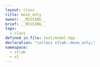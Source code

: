 ```yaml
---
layout: class
title: move_only
owner: __MISSING__
brief: __MISSING__
tags:
  - class
defined_in_file: test/model.hpp
declaration: "\nclass stlab::move_only;"
namespace:
  - stlab
  - v1
---
```

